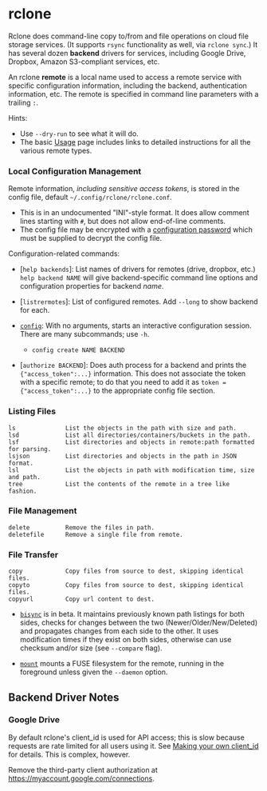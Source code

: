 rclone
======

Rclone does command-line copy to/from and file operations on cloud file
storage services. (It supports `rsync` functionality as well, via `rclone
sync`.) It has several dozen __backend__ drivers for services, including
Google Drive, Dropbox, Amazon S3-compliant services, etc.

An rclone __remote__ is a local name used to access a remote service with
specific configuration information, including the backend, authentication
information, etc. The remote is specified in command line parameters with a
trailing `:`.

Hints:
- Use `--dry-run` to see what it will do.
- The basic [Usage][rc-docs] page includes links to detailed instructions
  for all the various remote types.

### Local Configuration Management

Remote information, _including sensitive access tokens_, is stored in the
config file, default `~/.config/rclone/rclone.conf`.
- This is in an undocumented "INI"-style format. It does allow comment
  lines starting with `#`, but does not allow end-of-line comments.
- The config file may be encrypted with a [configuration
  password][rc-confenc] which must be supplied to decrypt the config file.

Configuration-related commands:

- [`help backends`]: List names of drivers for remotes (drive, dropbox, etc.)
  `help backend NAME` will give backend-specific command line options and
  configuration properties for backend _name_.

- [`listrermotes`]: List of configured remotes.
  Add `--long` to show backend for each.

- [`config`]: With no arguments, starts an interactive configuration session.
  There are many subcommands; use `-h`.
  - `config create NAME BACKEND`

- [`authorize BACKEND`]: Does auth process for a backend and prints the
  `{"access_token":...}` information. This does not associate the token
  with a specific remote; to do that you need to add it as `token =
  {"access_token":...}` to the appropriate config file section.

### Listing Files

    ls              List the objects in the path with size and path.
    lsd             List all directories/containers/buckets in the path.
    lsf             List directories and objects in remote:path formatted for parsing.
    lsjson          List directories and objects in the path in JSON format.
    lsl             List the objects in path with modification time, size and path.
    tree            List the contents of the remote in a tree like fashion.

### File Management

    delete          Remove the files in path.
    deletefile      Remove a single file from remote.

### File Transfer

    copy            Copy files from source to dest, skipping identical files.
    copyto          Copy files from source to dest, skipping identical files.
    copyurl         Copy url content to dest.

- [`bisync`] is in beta. It maintains previously known path listings for
  both sides, checks for changes between the two (Newer/Older/New/Deleted)
  and propagates changes from each side to the other. It uses modification
  times if they exist on both sides, otherwise can use checksum and/or
  size (see `--compare` flag).

- [`mount`] mounts a FUSE filesystem for the remote, running in the
  foreground unless given the `--daemon` option.


Backend Driver Notes
--------------------

### Google Drive

By default rclone's client_id is used for API access; this is slow because
requests are rate limited for all users using it. See [Making your own
client_id][rc-mkGid] for details. This is complex, however.

Remove the third-party client authorization at
<https://myaccount.google.com/connections>.



<!-------------------------------------------------------------------->
[`bisync`]: https://rclone.org/commands/rclone_bisync/
[`config`]: https://rclone.org/commands/rclone_config/
[`mount`]: https://rclone.org/commands/rclone_mount/
[g-apicon]: https://console.developers.google.com/
[rc-confenc]: https://rclone.org/docs/#configuration-encryption
[rc-docs]: https://rclone.org/docs/
[rc-mkGid]: https://rclone.org/drive/#making-your-own-client-id
